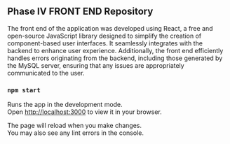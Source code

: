 ## Phase IV FRONT END Repository

The front end of the application was developed using React, a free and open-source JavaScript library designed to simplify the creation of component-based user interfaces. It seamlessly integrates with the backend to enhance user experience. Additionally, the front end efficiently handles errors originating from the backend, including those generated by the MySQL server, ensuring that any issues are appropriately communicated to the user.

### `npm start`

Runs the app in the development mode.\
Open [http://localhost:3000](http://localhost:3000) to view it in your browser.

The page will reload when you make changes.\
You may also see any lint errors in the console.



